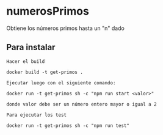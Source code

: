 # numerosPrimos
Obtiene los números primos hasta un "n" dado

## Para instalar
```
Hacer el build

docker build -t get-primos .

Ejecutar luego con el siguiente comando:

docker run -t get-primos sh -c "npm run start <valor>"

donde valor debe ser un número entero mayor o igual a 2

Para ejecutar los test

docker run -t get-primos sh -c "npm run test"
